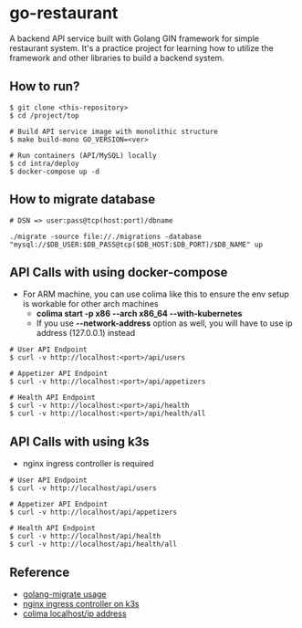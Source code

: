 # go-restaurant
A backend API service built with Golang GIN framework for simple restaurant system.
It's a practice project for learning how to utilize the framework and other libraries to build
a backend system.

## How to run?
```shell
$ git clone <this-repository>
$ cd /project/top

# Build API service image with monolithic structure
$ make build-mono GO_VERSION=<ver>

# Run containers (API/MySQL) locally
$ cd intra/deploy
$ docker-compose up -d
```


## How to migrate database
```shell
# DSN => user:pass@tcp(host:port)/dbname

./migrate -source file://./migrations -database "mysql://$DB_USER:$DB_PASS@tcp($DB_HOST:$DB_PORT)/$DB_NAME" up
```

## API Calls with using docker-compose
- For ARM machine, you can use colima like this to ensure the env setup is workable for other arch machines
  - **colima start -p x86 --arch x86_64 --with-kubernetes**
  - If you use **--network-address** option as well, you will have to use ip address (127.0.0.1) instead
```shell
# User API Endpoint
$ curl -v http://localhost:<port>/api/users

# Appetizer API Endpoint
$ curl -v http://localhost:<port>/api/appetizers

# Health API Endpoint
$ curl -v http://localhost:<port>/api/health
$ curl -v http://localhost:<port>/api/health/all
```

## API Calls with using k3s
- nginx ingress controller is required
```shell
# User API Endpoint
$ curl -v http://localhost/api/users

# Appetizer API Endpoint
$ curl -v http://localhost/api/appetizers

# Health API Endpoint
$ curl -v http://localhost/api/health
$ curl -v http://localhost/api/health/all
```

## Reference
- [golang-migrate usage](https://github.com/golang-migrate/migrate/tree/master/cmd/migrate#usage)
- [nginx ingress controller on k3s](https://medium.com/@alesson.viana/installing-the-nginx-ingress-controller-on-k3s-df2c68cae3c8)
- [colima localhost/ip address](https://github.com/abiosoft/colima/issues/562#issuecomment-1371331348)
